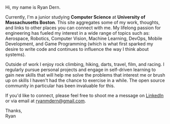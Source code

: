   Hi, my name is Ryan Dern. 

  Currently, I'm a junior studying **Computer Science** at **University of Massachusetts Boston**. This site aggregates some of my work, thoughts, and links to other places you can connect with me. My lifelong passion for engineering has fueled my interest in a wide range of topics such as: Aerospace, Robotics, Computer Vision, Machine Learning, DevOps, Mobile Development, and Game Programming (which is what first sparked my desire to write code and continues to influence the way I think about systems).

  Outside of work I enjoy rock climbing, hiking, darts, travel, film, and racing. I regularly pursue personal projects and engage in self-driven learning to gain new skills that will help me solve the problems that interest me or brush up on skills I haven't had the chance to exercise in a while. The open source community in particular has been invaluable for this.

  If you'd like to connect, please feel free to shoot me a message on [LinkedIn](https://www.linkedin.com/in/ryan-dern-52275488/)
or via email at [ryanmdern@gmail.com](mailto:ryanmdern@gmail.com).
                         
      
                                 
                                  
Thanks,    
Ryan
